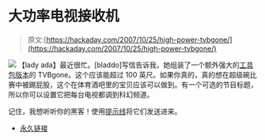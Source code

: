 # 大功率电视接收机

> 原文:[https://hackaday.com/2007/10/25/high-power-tvbgone/](https://hackaday.com/2007/10/25/high-power-tvbgone/)

![](../Images/c84aba8db498bc8c0686a3553070d133.png)
【lady ada】最近很忙。[bladdo]写信告诉我，她组装了一个额外强大的[工具包版本](http://www.ladyada.net/make/tvbgone/)的 TVBgone。这个应该能超过 100 英尺。如果你真的，真的想在超级碗比赛中被踢屁股，这个在体育酒吧里的宝贝应该可以做到。有一个可选的节目标题，所以你可以设置它把每台电视都调到科幻频道。

记住，我想听听你的黑客！使用[提示线](http://hackaday.com/tips)将它们发送进来。

*   [永久链接](http://www.ladyada.net/make/tvbgone/)